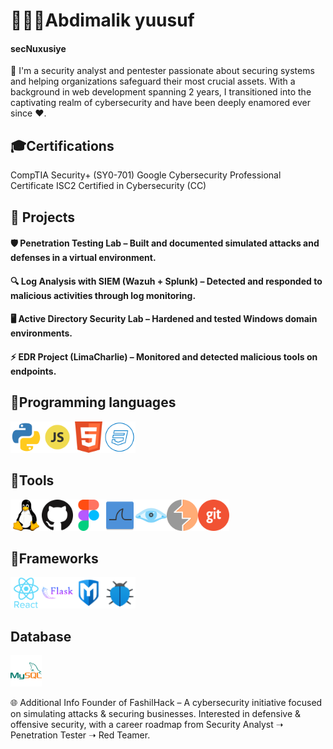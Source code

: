 ﻿<h1>🧑🏿‍🦱Abdimalik yuusuf <h4>secNuxusiye</h4></h1>

🔐 I'm a security analyst and pentester passionate about securing systems and helping organizations safeguard their most crucial assets. With a background in web development spanning 2 years, I transitioned into the captivating realm of cybersecurity and have been deeply enamored ever since ❤️.

<h2>🎓Certifications</h2>
<div>
CompTIA Security+ (SY0-701)
Google Cybersecurity Professional Certificate
ISC2 Certified in Cybersecurity (CC)
</div>

<h2>📂 Projects </h2>
<h4>🛡️ Penetration Testing Lab – Built and documented simulated attacks and defenses in a virtual environment.</h4>
<h4>🔍 Log Analysis with SIEM (Wazuh + Splunk) – Detected and responded to malicious activities through log monitoring.</h4>
<h4>🖥️ Active Directory Security Lab – Hardened and tested Windows domain environments.</h4>
<h4>⚡ EDR Project (LimaCharlie) – Monitored and detected malicious tools on endpoints. </h4>

<h2>🌟Programming languages</h2>
<div>
<img src="./python.png" width="50px" height="50px"><img src="./javascript.png" width="50px" height="50px"><img src="./html.png" width="50px" height="50px"><img src="./css.png" width="50px" height="50px">
</div>

<h2>🔧Tools</h2>
<div>
<img src="./linux.png" width="50px" height="50px"><img src="./github.png" width="50px" height="50px"><img src="./figma.png" width="50px" height="50px"><img src="./wireshark.png" width="50px" height="50px"><img src="./nmap.png" width="50px" height="50px"><img src="./burpsuite.png" width="50px" height="50px"><img src="./git.png" width="50px" height="50px">
</div>

<h2>🚀Frameworks</h2>
<div>
<img src="./react.png" width="50px" height="50px"><img src="./flask.png" width="50px" height="50px"><img src="./metasploit.png" width="50px" height="50px"><img src="./owasp.png" width="50px" height="50px">
</div>

<h2>Database</h2>
<img src="./mysql.png" width="50px" height="50px">

🌐 Additional Info
Founder of FashilHack – A cybersecurity initiative focused on simulating attacks & securing businesses.
Interested in defensive & offensive security, with a career roadmap from Security Analyst ➝ Penetration Tester ➝ Red Teamer.

